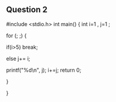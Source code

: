 ## Question 2

#include <stdio.h>
int main()
{
int i=1 , j=1 ;

for (; ;)
{

if(i>5)
      break;

else
      j+= i;

printf("%d\n", j);
i+=j;
return 0;

   }

}
